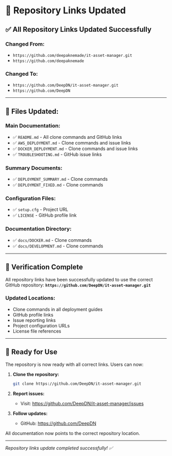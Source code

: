 # 🔗 Repository Links Updated

## ✅ **All Repository Links Updated Successfully**

### **Changed From:**
- `https://github.com/deepaknemade/it-asset-manager.git`
- `https://github.com/deepaknemade`

### **Changed To:**
- `https://github.com/DeepDN/it-asset-manager.git`
- `https://github.com/DeepDN`

---

## 📁 **Files Updated:**

### **Main Documentation:**
- ✅ `README.md` - All clone commands and GitHub links
- ✅ `AWS_DEPLOYMENT.md` - Clone commands and issue links
- ✅ `DOCKER_DEPLOYMENT.md` - Clone commands and issue links
- ✅ `TROUBLESHOOTING.md` - GitHub issue links

### **Summary Documents:**
- ✅ `DEPLOYMENT_SUMMARY.md` - Clone commands
- ✅ `DEPLOYMENT_FIXED.md` - Clone commands

### **Configuration Files:**
- ✅ `setup.cfg` - Project URL
- ✅ `LICENSE` - GitHub profile link

### **Documentation Directory:**
- ✅ `docs/DOCKER.md` - Clone commands
- ✅ `docs/DEVELOPMENT.md` - Clone commands

---

## 🎯 **Verification Complete**

All repository links have been successfully updated to use the correct GitHub repository:
**`https://github.com/DeepDN/it-asset-manager.git`**

### **Updated Locations:**
- Clone commands in all deployment guides
- GitHub profile links
- Issue reporting links
- Project configuration URLs
- License file references

---

## 🚀 **Ready for Use**

The repository is now ready with all correct links. Users can now:

1. **Clone the repository:**
   ```bash
   git clone https://github.com/DeepDN/it-asset-manager.git
   ```

2. **Report issues:**
   - Visit: https://github.com/DeepDN/it-asset-manager/issues

3. **Follow updates:**
   - GitHub: https://github.com/DeepDN

All documentation now points to the correct repository location.

---

*Repository links update completed successfully! ✅*

